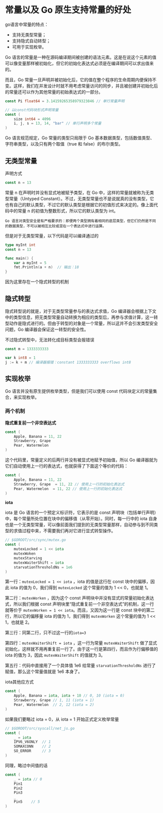# 常量以及 Go 原生支持常量的好处

go语言中常量的特点：
* 支持无类型常量；
* 支持隐式自动转型；
* 可用于实现枚举。

Go 语言的常量是一种在源码编译期间被创建的语法元素。这是在说这个元素的值可以像变量那样被初始化，但它的初始化表达式必须是在编译期间可以求出值来的。

而且，Go 常量一旦声明并被初始化后，它的值在整个程序的生命周期内便保持不变。这样，我们在并发设计时就不用考虑常量访问的同步，并且被创建并初始化后的常量还可以作为其他常量的初始表达式的一部分。

```go
const Pi float64 = 3.14159265358979323846 // 单行常量声明

// 以const代码块形式声明常量
const (
    size int64 = 4096
    i, j, s = 13, 14, "bar" // 单行声明多个常量
)
```

Go 语言规范规定，Go 常量的类型只局限于 Go 基本数据类型，包括数值类型、字符串类型，以及只有两个取值（true 和 false）的布尔类型。

## 无类型常量

声明方式
```go
const n = 13
```

常量 n 在声明时并没有显式地被赋予类型，在 Go 中，这样的常量就被称为无类型常量（Untyped Constant）。不过，无类型常量也不是说就真的没有类型，它也有自己的默认类型，不过它的默认类型是根据它的初值形式来决定的。像上面代码中的常量 n 的初值为整数形式，所以它的默认类型为 int。

```ad-note
Go 语言对类型安全是有严格要求的：即便两个类型拥有着相同的底层类型，但它们仍然是不同的数据类型，不可以被相互比较或混在一个表达式中进行运算。
```

但是对于无类型常量，以下代码是可以编译通过的
```go
type myInt int
const n = 13

func main() {
    var a myInt = 5
    fmt.Println(a + n)  // 输出：18
}
```

因为这里存在一个隐式转型的机制

## 隐式转型

隐式转型说的就是，对于无类型常量参与的表达式求值，Go 编译器会根据上下文中的类型信息，把无类型常量自动转换为相应的类型后，再参与求值计算，这一转型动作是隐式进行的。但由于转型的对象是一个常量，所以这并不会引发类型安全问题，Go 编译器会保证这一转型的安全性。

不过隐式转型中，无法转化成目标类型会报错误
```go
const m = 1333333333

var k int8 = 1
j := k + m // 编译器报错：constant 1333333333 overflows int8
```

## 实现枚举
Go 语言并没有原生提供枚举类型，但是我们可以使用 const 代码块定义的常量集合，来实现枚举。

### 两个机制
**隐式重复前一个非空表达式**

```go
const (
    Apple, Banana = 11, 22
    Strawberry, Grape 
    Pear, Watermelon 
)
```

这个代码里，常量定义的后两行并没有被显式地赋予初始值，所以 Go 编译器就为它们自动使用上一行的表达式，也就获得了下面这个等价的代码：

```go
const (
    Apple, Banana = 11, 22
    Strawberry, Grape  = 11, 22 // 使用上一行的初始化表达式
    Pear, Watermelon  = 11, 22 // 使用上一行的初始化表达式
)
```

**iota**

iota 是 Go 语言的一个预定义标识符，它表示的是 const 声明块（包括单行声明）中，每个常量所处位置在块中的偏移值（从零开始）。同时，每一行中的 iota 自身也是一个无类型常量，可以像前面我们提到的无类型常量那样，自动参与到不同类型的求值过程中来，不需要我们再对它进行显式转型操作。

```go
// $GOROOT/src/sync/mutex.go 
const ( 
    mutexLocked = 1 << iota
    mutexWoken
    mutexStarving
    mutexWaiterShift = iota
    starvationThresholdNs = 1e6
)
```

第一行：`mutexLocked = 1 << iota` ，iota 的值是这行在 const 块中的偏移，因此 iota 的值为 0，我们得到 `mutexLocked` 这个常量的值为 1 << 0，也就是 1。

第二行：`mutexWorken` ，因为这个 const 声明块中并没有显式的常量初始化表达式，所以我们根据 const 声明块里“隐式重复前一个非空表达式”的机制，这一行就等价于 `mutexWorken = 1 << iota`。而且，又因为这一行是 const 块中的第二行，所以它的偏移量 iota 的值为 1，我们得到 `mutexWorken` 这个常量的值为 1 << 1，也就是 2。

第三行：同第二行，只不过这一行的`iota=3`

第四行：`mutexWaiterShift = iota` ，这一行为常量 `mutexWaiterShift` 做了显式初始化，这样就不用再重复前一行了。由于这一行是第四行，而且作为行偏移值的 iota 的值为 3，因此 `mutexWaiterShift` 的值就为 3。

第五行：代码中直接用了一个具体值 1e6 给常量 `starvationThresholdNs` 进行了赋值，那么这个常量值就是 1e6 本身了。

iota其他应方式

```go
const (
    Apple, Banana = iota, iota + 10 // 0, 10 (iota = 0)
    Strawberry, Grape // 1, 11 (iota = 1)
    Pear, Watermelon  // 2, 12 (iota = 2)
)
```

如果我们要略过 iota = 0，从 iota = 1 开始正式定义枚举常量

```go
// $GOROOT/src/syscall/net_js.go
const (
    _ = iota
    IPV6_V6ONLY  // 1
    SOMAXCONN    // 2
    SO_ERROR     // 3
)
```

同理，略过中间值的话

```go
const (
    _ = iota // 0
    Pin1
    Pin2
    Pin3
    _
    Pin5    // 5   
)
```

